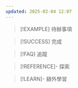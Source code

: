 ```yaml
---
updated: 2025-02-04 12:07
---
```

> [!EXAMPLE] 待辦事項


> [!SUCCESS] 完成


> [!FAQ] 追蹤


> [!REFERENCE]- 探索


> [!LEARN]- 額外學習
